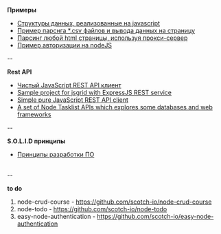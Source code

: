 

**Примеры**

- [Структуры данных, реализованные на javascript](./itsy-bitsy-data-structures-master)
- [Пример парснга *.csv файлов и вывода данных на страницу](./parsing-csv)
- [Парсинг любой html страницы, используя прокси-сервер](./parce.html)
- [Пример авторизации на nodeJS](./vuejs2-authentication)


--
<br />

**Rest API**

- [Чистый JavaScript REST API клиент](./rest-api)
- [Sample project for jsgrid with ExpressJS REST service](https://github.com/tabalinas/jsgrid-express)
- [Simple pure JavaScript REST API client](https://github.com/Amareis/another-rest-client)
- [A set of Node Tasklist APIs which explores some databases and web frameworks](https://github.com/caio-ribeiro-pereira/node-api-examples)



--
<br />


**S.O.L.I.D принципы**

- [Принципы разработки ПО](./solid)


<br />
--
<br />


**to do**

1. node-crud-course - https://github.com/scotch-io/node-crud-course
2. node-todo - https://github.com/scotch-io/node-todo
3. easy-node-authentication - https://github.com/scotch-io/easy-node-authentication
